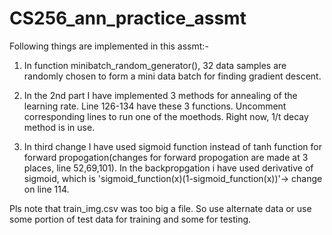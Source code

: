 # CS256_ann_practice_assmt

Following things are implemented in this assmt:-

1. In function minibatch_random_generator(), 32 data samples are randomly chosen to form a mini data batch for finding gradient descent.

2. In the 2nd part I have implemented 3 methods for annealing of the learning rate.
Line 126-134 have these 3 functions.
Uncomment  corresponding lines to run one of the moethods.
Right now, 1/t decay method is in use.

3. In third change I have used sigmoid function instead of tanh function for forward propogation(changes for forward propogation are made at 3 places, line 52,69,101). In the backpropgation i have used derivative of sigmoid, which is 'sigmoid_function(x)(1-sigmoid_function(x))'-> change on line 114.

Pls note that train_img.csv was too big a file. So use alternate data or use some portion of test data for training and some for testing.
